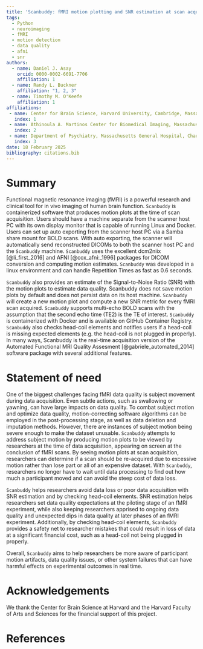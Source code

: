 ```yaml
---
title: 'Scanbuddy: fMRI motion plotting and SNR estimation at scan acquisition'
tags:
  - Python
  - neuroimaging
  - fMRI
  - motion detection
  - data quality
  - afni
  - snr
authors:
  - name: Daniel J. Asay
    orcid: 0000-0002-6691-7706
    affiliation: 1
  - name: Randy L. Buckner
    affiliation: "1, 2, 3" 
  - name: Timothy M. O'Keefe
    affiliation: 1
affiliations:
 - name: Center for Brain Science, Harvard University, Cambridge, Massachusetts, United States
   index: 1
 - name: Athinoula A. Martinos Center for Biomedical Imaging, Massachusetts General Hospital, Charlestown, Massachusetts, United States
   index: 2
 - name: Department of Psychiatry, Massachusetts General Hospital, Charlestown, Massachusetts, United States
   index: 3
date: 18 February 2025
bibliography: citations.bib
---
```


# Summary

Functional magnetic resonance imaging (fMRI) is a powerful research and clinical tool for in vivo imaging of human brain function. `Scanbuddy` is containerized software that produces motion plots at the time of scan acquisition. Users should have a machine separate from the scanner host PC with its own display monitor that is capable of running Linux and Docker. Users can set up auto exporting from the scanner host PC via a Samba share mount for BOLD scans. With auto exporting, the scanner will automatically send reconstructed DICOMs to both the scanner host PC and the `Scanbuddy` machine. `Scanbuddy` uses the excellent dcm2niix [@li_first_2016] and AFNI [@cox_afni:_1996] packages for DICOM conversion and computing motion estimates. `Scanbuddy` was developed in a linux environment and can handle Repetition Times as fast as 0.6 seconds. 

`Scanbuddy` also provides an estimate of the Signal-to-Noise Ratio (SNR) with the motion plots to estimate data quality. Scanbuddy does not save motion plots by default and does not persist data on its host machine. `Scanbuddy` will create a new motion plot and compute a new SNR metric for every fMRI scan acquired. `Scanbuddy` supports multi-echo BOLD scans with the assumption that the second echo time (TE2) is the TE of interest. `Scanbuddy` is containerized with Docker and is available on GitHub Container Registry. `Scanbuddy` also checks head-coil elements and notifies users if a head-coil is missing expected elements (e.g. the head-coil is not plugged in properly). In many ways, Scanbuddy is the real-time acquisition version of the Automated Functional MRI Quality Assesment [@gabriele_automated_2014] software package with several additional features.


# Statement of need

One of the biggest challenges facing fMRI data quality is subject movement during data acquisition. Even subtle actions, such as swallowing or yawning, can have large impacts on data quality. To combat subject motion and optimize data quality, motion-correcting software algorithms can be employed in the post-processing stage, as well as data deletion and imputation methods. However, there are instances of subject motion being severe enough to make the dataset unusable. `Scanbuddy` attempts to address subject motion by producing motion plots to be viewed by researchers at the time of data acquisition, appearing on screen at the conclusion of fMRI scans. By seeing motion plots at scan acquisition, researchers can determine if a scan should be re-acquired due to excessive motion rather than lose part or all of an expensive dataset. With `Scanbuddy`, researchers no longer have to wait until data processing to find out how much a participant moved and can avoid the steep cost of data loss.

`Scanbuddy` helps researchers avoid data loss or poor data acquisition with SNR estimation and by checking head-coil elements. SNR estimation helps researchers set data quality expectations at the piloting stage of an fMRI experiment, while also keeping researchers apprised to ongoing data quality and unexpected dips in data quality at later phases of an fMRI experiment. Additionally, by checking head-coil elements, `Scanbuddy` provides a safety net to researcher mistakes that could result in loss of data at a significant financial cost, such as a head-coil not being plugged in properly. 

Overall, `Scanbuddy` aims to help researchers be more aware of participant motion artifacts, data quality issues, or other system failures that can have harmful effects on experimental outcomes in real time.

# Acknowledgements

We thank the Center for Brain Science at Harvard and the Harvard Faculty of Arts and Sciences for the financial support of this project.

# References
